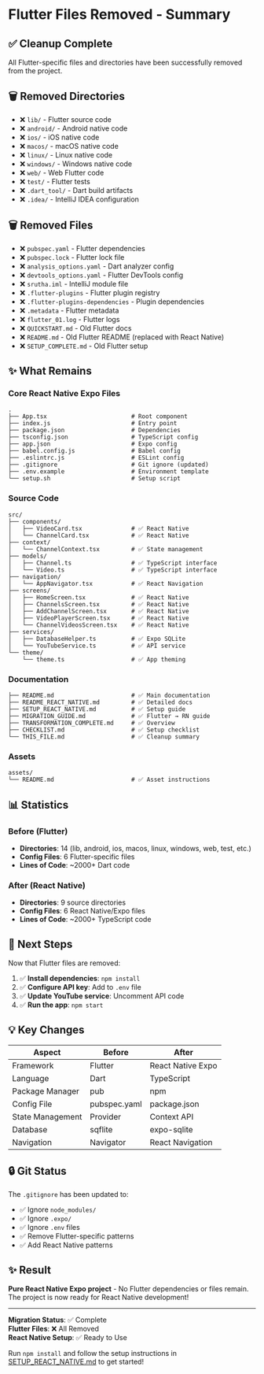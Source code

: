 # Flutter Files Removed - Summary

## ✅ Cleanup Complete

All Flutter-specific files and directories have been successfully removed from the project.

## 🗑️ Removed Directories

- ❌ `lib/` - Flutter source code
- ❌ `android/` - Android native code
- ❌ `ios/` - iOS native code  
- ❌ `macos/` - macOS native code
- ❌ `linux/` - Linux native code
- ❌ `windows/` - Windows native code
- ❌ `web/` - Web Flutter code
- ❌ `test/` - Flutter tests
- ❌ `.dart_tool/` - Dart build artifacts
- ❌ `.idea/` - IntelliJ IDEA configuration

## 🗑️ Removed Files

- ❌ `pubspec.yaml` - Flutter dependencies
- ❌ `pubspec.lock` - Flutter lock file
- ❌ `analysis_options.yaml` - Dart analyzer config
- ❌ `devtools_options.yaml` - Flutter DevTools config
- ❌ `srutha.iml` - IntelliJ module file
- ❌ `.flutter-plugins` - Flutter plugin registry
- ❌ `.flutter-plugins-dependencies` - Plugin dependencies
- ❌ `.metadata` - Flutter metadata
- ❌ `flutter_01.log` - Flutter logs
- ❌ `QUICKSTART.md` - Old Flutter docs
- ❌ `README.md` - Old Flutter README (replaced with React Native)
- ❌ `SETUP_COMPLETE.md` - Old Flutter setup

## ✨ What Remains

### Core React Native Expo Files

```
.
├── App.tsx                        # Root component
├── index.js                       # Entry point
├── package.json                   # Dependencies
├── tsconfig.json                  # TypeScript config
├── app.json                       # Expo config
├── babel.config.js                # Babel config
├── .eslintrc.js                   # ESLint config
├── .gitignore                     # Git ignore (updated)
├── .env.example                   # Environment template
└── setup.sh                       # Setup script
```

### Source Code

```
src/
├── components/
│   ├── VideoCard.tsx              # ✅ React Native
│   └── ChannelCard.tsx            # ✅ React Native
├── context/
│   └── ChannelContext.tsx         # ✅ State management
├── models/
│   ├── Channel.ts                 # ✅ TypeScript interface
│   └── Video.ts                   # ✅ TypeScript interface
├── navigation/
│   └── AppNavigator.tsx           # ✅ React Navigation
├── screens/
│   ├── HomeScreen.tsx             # ✅ React Native
│   ├── ChannelsScreen.tsx         # ✅ React Native
│   ├── AddChannelScreen.tsx       # ✅ React Native
│   ├── VideoPlayerScreen.tsx      # ✅ React Native
│   └── ChannelVideosScreen.tsx    # ✅ React Native
├── services/
│   ├── DatabaseHelper.ts          # ✅ Expo SQLite
│   └── YouTubeService.ts          # ✅ API service
└── theme/
    └── theme.ts                   # ✅ App theming
```

### Documentation

```
├── README.md                      # ✅ Main documentation
├── README_REACT_NATIVE.md         # ✅ Detailed docs
├── SETUP_REACT_NATIVE.md          # ✅ Setup guide
├── MIGRATION_GUIDE.md             # ✅ Flutter → RN guide
├── TRANSFORMATION_COMPLETE.md     # ✅ Overview
├── CHECKLIST.md                   # ✅ Setup checklist
└── THIS_FILE.md                   # ✅ Cleanup summary
```

### Assets

```
assets/
└── README.md                      # ✅ Asset instructions
```

## 📊 Statistics

### Before (Flutter)
- **Directories**: 14 (lib, android, ios, macos, linux, windows, web, test, etc.)
- **Config Files**: 6 Flutter-specific files
- **Lines of Code**: ~2000+ Dart code

### After (React Native)
- **Directories**: 9 source directories
- **Config Files**: 6 React Native/Expo files  
- **Lines of Code**: ~2000+ TypeScript code

## 🎯 Next Steps

Now that Flutter files are removed:

1. ✅ **Install dependencies**: `npm install`
2. ✅ **Configure API key**: Add to `.env` file
3. ✅ **Update YouTube service**: Uncomment API code
4. ✅ **Run the app**: `npm start`

## 💡 Key Changes

| Aspect | Before | After |
|--------|--------|-------|
| Framework | Flutter | React Native Expo |
| Language | Dart | TypeScript |
| Package Manager | pub | npm |
| Config File | pubspec.yaml | package.json |
| State Management | Provider | Context API |
| Database | sqflite | expo-sqlite |
| Navigation | Navigator | React Navigation |

## 🔒 Git Status

The `.gitignore` has been updated to:
- ✅ Ignore `node_modules/`
- ✅ Ignore `.expo/`
- ✅ Ignore `.env` files
- ✅ Remove Flutter-specific patterns
- ✅ Add React Native patterns

## ✨ Result

**Pure React Native Expo project** - No Flutter dependencies or files remain. The project is now ready for React Native development!

---

**Migration Status**: ✅ Complete  
**Flutter Files**: ❌ All Removed  
**React Native Setup**: ✅ Ready to Use

Run `npm install` and follow the setup instructions in [SETUP_REACT_NATIVE.md](./SETUP_REACT_NATIVE.md) to get started!
